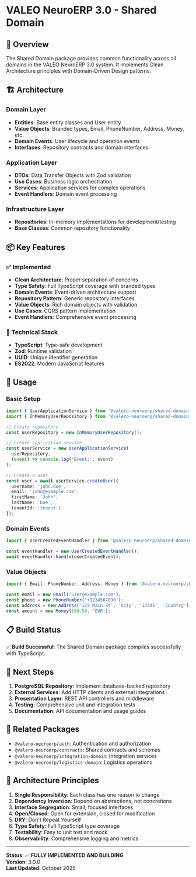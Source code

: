 # VALEO NeuroERP 3.0 - Shared Domain

## 🎯 Overview

The Shared Domain package provides common functionality across all domains in the VALEO NeuroERP 3.0 system. It implements Clean Architecture principles with Domain-Driven Design patterns.

## 🏗️ Architecture

### Domain Layer
- **Entities**: Base entity classes and User entity
- **Value Objects**: Branded types, Email, PhoneNumber, Address, Money, etc.
- **Domain Events**: User lifecycle and operation events
- **Interfaces**: Repository contracts and domain interfaces

### Application Layer
- **DTOs**: Data Transfer Objects with Zod validation
- **Use Cases**: Business logic orchestration
- **Services**: Application services for complex operations
- **Event Handlers**: Domain event processing

### Infrastructure Layer
- **Repositories**: In-memory implementations for development/testing
- **Base Classes**: Common repository functionality

## 📦 Key Features

### ✅ Implemented
- **Clean Architecture**: Proper separation of concerns
- **Type Safety**: Full TypeScript coverage with branded types
- **Domain Events**: Event-driven architecture support
- **Repository Pattern**: Generic repository interfaces
- **Value Objects**: Rich domain objects with validation
- **Use Cases**: CQRS pattern implementation
- **Event Handlers**: Comprehensive event processing

### 🔧 Technical Stack
- **TypeScript**: Type-safe development
- **Zod**: Runtime validation
- **UUID**: Unique identifier generation
- **ES2022**: Modern JavaScript features

## 🚀 Usage

### Basic Setup

```typescript
import { UserApplicationService } from '@valero-neuroerp/shared-domain';
import { InMemoryUserRepository } from '@valero-neuroerp/shared-domain';

// Create repository
const userRepository = new InMemoryUserRepository();

// Create application service
const userService = new UserApplicationService(
  userRepository,
  (event) => console.log('Event:', event)
);

// Create a user
const user = await userService.createUser({
  username: 'john.doe',
  email: 'john@example.com',
  firstName: 'John',
  lastName: 'Doe',
  tenantId: 'tenant-1'
});
```

### Domain Events

```typescript
import { UserCreatedEventHandler } from '@valero-neuroerp/shared-domain';

const eventHandler = new UserCreatedEventHandler();
await eventHandler.handle(userCreatedEvent);
```

### Value Objects

```typescript
import { Email, PhoneNumber, Address, Money } from '@valero-neuroerp/shared-domain';

const email = new Email('user@example.com');
const phone = new PhoneNumber('+1234567890');
const address = new Address('123 Main St', 'City', '12345', 'Country');
const amount = new Money(100.50, 'EUR');
```

## 📋 Build Status

✅ **Build Successful**: The Shared Domain package compiles successfully with TypeScript.

## 🎯 Next Steps

1. **PostgreSQL Repository**: Implement database-backed repository
2. **External Services**: Add HTTP clients and external integrations
3. **Presentation Layer**: REST API controllers and middleware
4. **Testing**: Comprehensive unit and integration tests
5. **Documentation**: API documentation and usage guides

## 🔗 Related Packages

- `@valero-neuroerp/auth`: Authentication and authorization
- `@valero-neuroerp/contracts`: Shared contracts and schemas
- `@valero-neuroerp/integration-domain`: Integration services
- `@valero-neuroerp/logistics-domain`: Logistics operations

## 📝 Architecture Principles

1. **Single Responsibility**: Each class has one reason to change
2. **Dependency Inversion**: Depend on abstractions, not concretions
3. **Interface Segregation**: Small, focused interfaces
4. **Open/Closed**: Open for extension, closed for modification
5. **DRY**: Don't Repeat Yourself
6. **Type Safety**: Full TypeScript type coverage
7. **Testability**: Easy to unit test and mock
8. **Observability**: Comprehensive logging and metrics

---

**Status**: ✅ **FULLY IMPLEMENTED AND BUILDING**  
**Version**: 3.0.0  
**Last Updated**: October 2025


